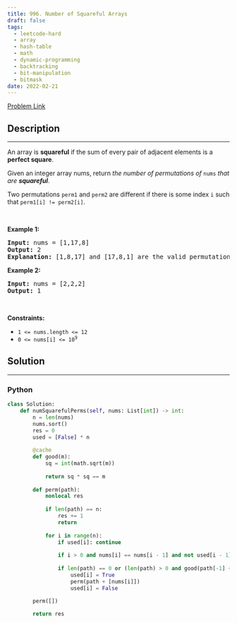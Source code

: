 ```yaml
---
title: 996. Number of Squareful Arrays
draft: false
tags: 
  - leetcode-hard
  - array
  - hash-table
  - math
  - dynamic-programming
  - backtracking
  - bit-manipulation
  - bitmask
date: 2022-02-21
---
```


[Problem Link](https://leetcode.com/problems/number-of-squareful-arrays/)

## Description

---
<p>An array is <strong>squareful</strong> if the sum of every pair of adjacent elements is a <strong>perfect square</strong>.</p>

<p>Given an integer array nums, return <em>the number of permutations of </em><code>nums</code><em> that are <strong>squareful</strong></em>.</p>

<p>Two permutations <code>perm1</code> and <code>perm2</code> are different if there is some index <code>i</code> such that <code>perm1[i] != perm2[i]</code>.</p>

<p>&nbsp;</p>
<p><strong class="example">Example 1:</strong></p>

<pre>
<strong>Input:</strong> nums = [1,17,8]
<strong>Output:</strong> 2
<strong>Explanation:</strong> [1,8,17] and [17,8,1] are the valid permutations.
</pre>

<p><strong class="example">Example 2:</strong></p>

<pre>
<strong>Input:</strong> nums = [2,2,2]
<strong>Output:</strong> 1
</pre>

<p>&nbsp;</p>
<p><strong>Constraints:</strong></p>

<ul>
	<li><code>1 &lt;= nums.length &lt;= 12</code></li>
	<li><code>0 &lt;= nums[i] &lt;= 10<sup>9</sup></code></li>
</ul>


## Solution

---
### Python
``` py title='number-of-squareful-arrays'
class Solution:
    def numSquarefulPerms(self, nums: List[int]) -> int:
        n = len(nums)
        nums.sort()
        res = 0
        used = [False] * n
        
        @cache
        def good(m):
            sq = int(math.sqrt(m))
            
            return sq * sq == m
        
        def perm(path):
            nonlocal res
            
            if len(path) == n:
                res += 1
                return
            
            for i in range(n):
                if used[i]: continue
                    
                if i > 0 and nums[i] == nums[i - 1] and not used[i - 1]: continue
                
                if len(path) == 0 or (len(path) > 0 and good(path[-1] + nums[i])):
                    used[i] = True
                    perm(path + [nums[i]])
                    used[i] = False
                
        perm([])        

        return res
```

